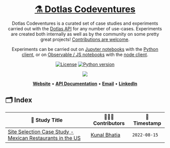 <h1 align="center" style="border-bottom: none">
    <b>
        <a href="https://www.dotlas.com">⚗️ Dotlas Codeventures</a><br>
    </b>
</h1>

<p align="center">
Dotlas Codeventures is a curated set of case studies and experiments carried out with the <a href="https://api.dotlas.com/docs">Dotlas API</a> for any number of use-cases. Experiments are created both internally as well as by the community on some pretty great projects! <a href="https://github.com/dotlas/codeventures/CONTRIBUTING.md">Contributions are welcome</a>. </p>

<p align="center">
Experiments can be carried out on <a href="https://jupyter.org/">Jupyter notebooks</a> with the <a href="https://github.com/dotlas/api-client-python">Python client</a>, or on <a href="https://observablehq.com/">Observable / JS notebooks</a> with the <a href="https://github.com/dotlas/api-client-node">node client</a>.
</p>

<div align="center">
 
[![License](https://img.shields.io/badge/license-MIT-green)](https://img.shields.io/badge/license-MIT-green) 
[![Python version](https://img.shields.io/badge/python-v3.9-blue)](https://img.shields.io/badge/python-v3.9-blue)

![](https://img.shields.io/badge/Made%20with-Jupyter-orange?style=for-the-badge&logo=Jupyter)

</div>

<p align="center">
    <a href="https://www.dotlas.com"><b>Website</b></a> •
    <a href="https://api.dotlas.com/docs"><b>API Documentation</b></a> •
    <a href="mailto:info@dotlas.com"><b>Email</b></a> •
    <a href="https://www.linkedin.com/company/76513297"><b>LinkedIn</b></a>
</p>

## 🗂 Index

| 📓 Study Title                                                                                    | 👷🏾‍♀️ Contributors                              | 📆 Timestamp |
| ------------------------------------------------------------------------------------------------- | -------------------------------------------- | ------------ |
| [Site Selection Case Study - Mexican Restaurants in the US](./case-studies/20220815_kunal_bhatia) | [Kunal Bhatia](https://github.com/kunalb541) | `2022-08-15` |
